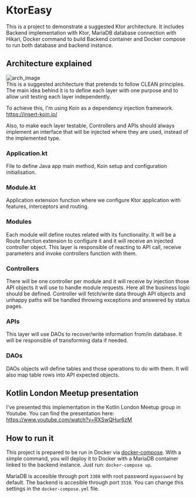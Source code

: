 # KtorEasy
This is a project to demonstrate a suggested Ktor architecture. It includes Backend implementation with Ktor, MariaDB database connection with Hikari, Docker command to build Backend container and Docker compose to run both database and backend instance.

## Architecture explained
![arch_image](https://github.com/mathias21/KtorEasy/blob/master/ktorArch.png?raw=true)<br>
This is a suggested architecture that pretends to follow CLEAN principles. The main idea behind it is to define each layer with one purpose and to allow unit testing each layer independently.

To achieve this, I'm using Koin as a dependency injection framework. 
https://insert-koin.io/

Also, to make each layer testable, Controllers and APIs should always implement an interface that will be injected where they are used, instead of the implemented type.

### Application.kt
File to define Java app main method, Koin setup and configuration initialisation.

### Module.kt
Application extension function where we configure Ktor application with features, interceptors and routing.

### Modules
Each module will define routes related with its functionality. It will be a Route function extension to configure it and it will receive an injected controller object. This layer is responsible of reacting to API call, receive parameters and invoke controllers function with them.

### Controllers
There will be one controller per module and it will receive by injection those API objects it will use to handle module requests. Here all the business logic should be defined. Controller will fetch/write data through API objects and unhappy paths will be handled throwing exceptions and answered by status pages.

### APIs
This layer will use DAOs to recover/write information from/in database. It will be responsible of transforming data if needed.

### DAOs
DAOs objects will define tables and those operations to do with them. It will also map table rows into API expected objects. 

## Kotlin London Meetup presentation
I've presented this implementation in the Kotlin London Meetup group in Youtube. You can find the presentation here: https://www.youtube.com/watch?v=RXSwQHur6zM

## How to run it
This project is prepared to be run in Docker via [docker-compose](https://docs.docker.com/compose/). With a simple command, you will deploy it to Docker with a MariaDB container linked to the backend instance. Just run: `docker-compose up`.

MariaDB is accesible through port `3308` with root password `mypassword` by default. The backend is accesible through port `3510`. You can change this settings in the `docker-compose.yml` file.
